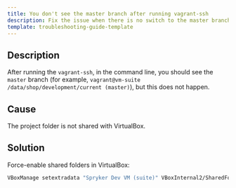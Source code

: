 ```yaml
---
title: You don't see the master branch after running vagrant-ssh
description: Fix the issue when there is no switch to the master branch after running vagrant-ssh
template: troubleshooting-guide-template
---
```


## Description

After running the `vagrant-ssh`, in the command line, you should see the `master` branch (for example, `vagrant@vm-suite /data/shop/development/current (master)`), but this does not happen.

## Cause

The project folder is not shared with VirtualBox.

## Solution
Force-enable shared folders in VirtualBox:
```bash
VBoxManage setextradata "Spryker Dev VM (suite)" VBoxInternal2/SharedFoldersEnableSymlinksCreate/data_shop_development_current
```